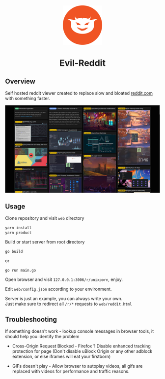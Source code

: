 <p align="center">
  <img src="./logo.png" width="128">
  <h1 align="center">Evil-Reddit</h1>
</p>

## Overview
Self hosted reddit viewer created to replace slow and bloated [reddit.com](https://www.reddit.com) with something faster.  

<img src="./preview.jpg">

## Usage

Clone repository and visit `web` directory
```
yarn install
yarn product
```

Build or start server from root directory
```
go build
```
or
```
go run main.go
```

Open browser and visit `127.0.0.1:3006/r/unixporn`, enjoy.

Edit `web/config.json` according to your environment.

Server is just an example, you can always write your own.  
Just make sure to redirect all `/r/*` requests to `web/reddit.html`

## Troubleshooting
If something doesn't work - lookup console messages in browser tools, it should help you identify the problem

  * Cross-Origin Request Blocked - Firefox ? Disable enhanced tracking protection for page (Don't disable uBlock Origin or any other adblock extension, or else iframes will eat your firstborn)

  * GIFs doesn't play - Allow browser to autoplay videos, all gifs are replaced with videos for performance and traffic reasons.
